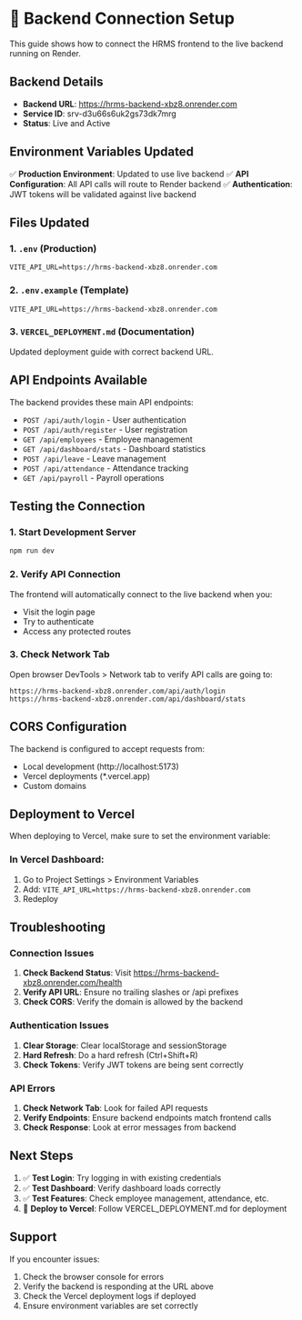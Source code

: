 # 🔗 Backend Connection Setup

This guide shows how to connect the HRMS frontend to the live backend running on Render.

## Backend Details

- **Backend URL**: https://hrms-backend-xbz8.onrender.com
- **Service ID**: srv-d3u66s6uk2gs73dk7mrg
- **Status**: Live and Active

## Environment Variables Updated

✅ **Production Environment**: Updated to use live backend
✅ **API Configuration**: All API calls will route to Render backend
✅ **Authentication**: JWT tokens will be validated against live backend

## Files Updated

### 1. `.env` (Production)
```
VITE_API_URL=https://hrms-backend-xbz8.onrender.com
```

### 2. `.env.example` (Template)
```
VITE_API_URL=https://hrms-backend-xbz8.onrender.com
```

### 3. `VERCEL_DEPLOYMENT.md` (Documentation)
Updated deployment guide with correct backend URL.

## API Endpoints Available

The backend provides these main API endpoints:

- `POST /api/auth/login` - User authentication
- `POST /api/auth/register` - User registration
- `GET /api/employees` - Employee management
- `GET /api/dashboard/stats` - Dashboard statistics
- `POST /api/leave` - Leave management
- `POST /api/attendance` - Attendance tracking
- `GET /api/payroll` - Payroll operations

## Testing the Connection

### 1. Start Development Server
```bash
npm run dev
```

### 2. Verify API Connection
The frontend will automatically connect to the live backend when you:
- Visit the login page
- Try to authenticate
- Access any protected routes

### 3. Check Network Tab
Open browser DevTools > Network tab to verify API calls are going to:
```
https://hrms-backend-xbz8.onrender.com/api/auth/login
https://hrms-backend-xbz8.onrender.com/api/dashboard/stats
```

## CORS Configuration

The backend is configured to accept requests from:
- Local development (http://localhost:5173)
- Vercel deployments (*.vercel.app)
- Custom domains

## Deployment to Vercel

When deploying to Vercel, make sure to set the environment variable:

### In Vercel Dashboard:
1. Go to Project Settings > Environment Variables
2. Add: `VITE_API_URL=https://hrms-backend-xbz8.onrender.com`
3. Redeploy

## Troubleshooting

### Connection Issues
1. **Check Backend Status**: Visit https://hrms-backend-xbz8.onrender.com/health
2. **Verify API URL**: Ensure no trailing slashes or /api prefixes
3. **Check CORS**: Verify the domain is allowed by the backend

### Authentication Issues
1. **Clear Storage**: Clear localStorage and sessionStorage
2. **Hard Refresh**: Do a hard refresh (Ctrl+Shift+R)
3. **Check Tokens**: Verify JWT tokens are being sent correctly

### API Errors
1. **Check Network Tab**: Look for failed API requests
2. **Verify Endpoints**: Ensure backend endpoints match frontend calls
3. **Check Response**: Look at error messages from backend

## Next Steps

1. ✅ **Test Login**: Try logging in with existing credentials
2. ✅ **Test Dashboard**: Verify dashboard loads correctly
3. ✅ **Test Features**: Check employee management, attendance, etc.
4. 🚀 **Deploy to Vercel**: Follow VERCEL_DEPLOYMENT.md for deployment

## Support

If you encounter issues:
1. Check the browser console for errors
2. Verify the backend is responding at the URL above
3. Check the Vercel deployment logs if deployed
4. Ensure environment variables are set correctly
